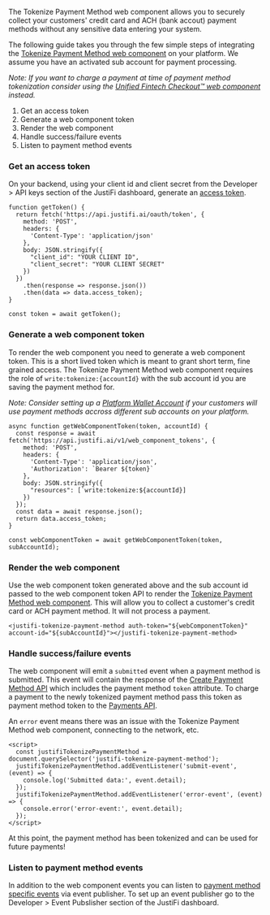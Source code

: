 The Tokenize Payment Method web component allows you to securely collect your customers' credit card and ACH (bank accout) payment methods without any sensitive data entering your system. 

The following guide takes you through the few simple steps of integrating the [Tokenize Payment Method web component](https://storybook.justifi.ai/?path=/docs/payment-facilitation-tokenize-payment-method--docs) on your platform. We assume you have an activated sub account for payment processing.

*Note: If you want to charge a payment at time of payment method tokenization consider using the [Unified Fintech Checkout™ web component](https://docs.justifi.tech/api-spec#tag/Checkout-via-Component) instead.*

1. Get an access token
2. Generate a web component token
3. Render the web component
4. Handle success/failure events
5. Listen to payment method events


### Get an access token
On your backend, using your client id and client secret from the Developer > API keys section of the JustiFi dashboard, generate an [access token](https://docs.justifi.tech/api-spec#tag/API-Credentials/operation/CreateAccessToken).

```
function getToken() {
  return fetch('https://api.justifi.ai/oauth/token', {
    method: 'POST',
    headers: {
      'Content-Type': 'application/json'
    },
    body: JSON.stringify({
      "client_id": "YOUR CLIENT ID",
      "client_secret": "YOUR CLIENT SECRET"
    })
  })
    .then(response => response.json())
    .then(data => data.access_token);
}

const token = await getToken();
```

### Generate a web component token
To render the web component you need to generate a web component token. This is a short lived token which is meant to grant short term, fine grained access. The Tokenize Payment Method web component requires the role of `write:tokenize:{accountId}` with the sub account id you are saving the payment method for. 

*Note: Consider setting up a [Platform Wallet Account](https://docs.justifi.tech/api-spec#tag/Platform-Wallet-Accounts) if your customers will use payment methods accross different sub accounts on your platform.*
```
async function getWebComponentToken(token, accountId) {
  const response = await fetch('https://api.justifi.ai/v1/web_component_tokens', {
    method: 'POST',
    headers: {
      'Content-Type': 'application/json',
      'Authorization': `Bearer ${token}`
    },
    body: JSON.stringify({
      "resources": [`write:tokenize:${accountId}]
    })
  });
  const data = await response.json();
  return data.access_token;
}

const webComponentToken = await getWebComponentToken(token, subAccountId);
```

### Render the web component
Use the web component token generated above and the sub account id passed to the web component token API to render the [Tokenize Payment Method web component](https://storybook.justifi.ai/?path=/docs/payment-facilitation-tokenize-payment-method--docs). This will allow you to collect a customer's credit card or ACH payment method. It will not process a payment.

```
<justifi-tokenize-payment-method auth-token="${webComponentToken}" account-id="${subAccountId}"></justifi-tokenize-payment-method>
```

### Handle success/failure events
The web component will emit a `submitted` event when a payment method is submitted. This event will contain the response of the [Create Payment Method API](https://docs.justifi.tech/api-spec#tag/Payment-Methods/operation/CreatePaymentMethod) which includes the payment method `token` attribute.
To charge a payment to the newly tokenized payment method pass this token as payment method token to the [Payments API](https://docs.justifi.tech/api-spec#tag/Payments/operation/CreatePayment). 

An `error` event means there was an issue with the Tokenize Payment Method web component, connecting to the network, etc.

```
<script>
  const justifiTokenizePaymentMethod = document.querySelector('justifi-tokenize-payment-method');
  justifiTokenizePaymentMethod.addEventListener('submit-event', (event) => {
    console.log('Submitted data:', event.detail);
  });
  justifiTokenizePaymentMethod.addEventListener('error-event', (event) => {
    console.error('error-event:', event.detail);
  });
</script>
```

At this point, the payment method has been tokenized and can be used for future payments!

### Listen to payment method events
In addition to the web component events you can listen to [payment method specific events](https://docs.justifi.tech/api-spec#tag/Events) via event publisher. To set up an event publisher go to the Developer > Event Pubslisher section of the JustiFi dashboard. 